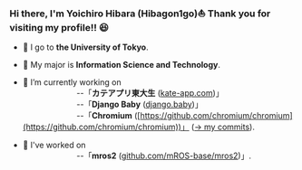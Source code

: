 ### Hi there, I'm Yoichiro Hibara (Hibagon1go)⛵️ Thank you for visiting my profile!! 😆

- 🏫 I go to __the University of Tokyo__.
- 🌱 My major is __Information Science and Technology__. 
- 🔭 I’m currently working on   
&nbsp;&nbsp;&nbsp;&nbsp;&nbsp;&nbsp;&nbsp;&nbsp;&nbsp;&nbsp;&nbsp;&nbsp;&nbsp;&nbsp;&nbsp;&nbsp;&nbsp;&nbsp;&nbsp;&nbsp;&nbsp;&nbsp;&nbsp;
--「__カテアプリ東大生__ ([kate-app.com](https://kate-app.com))」  
&nbsp;&nbsp;&nbsp;&nbsp;&nbsp;&nbsp;&nbsp;&nbsp;&nbsp;&nbsp;&nbsp;&nbsp;&nbsp;&nbsp;&nbsp;&nbsp;&nbsp;&nbsp;&nbsp;&nbsp;&nbsp;&nbsp;&nbsp;
--「__Django Baby__ ([django.baby](https://django.baby))」  
&nbsp;&nbsp;&nbsp;&nbsp;&nbsp;&nbsp;&nbsp;&nbsp;&nbsp;&nbsp;&nbsp;&nbsp;&nbsp;&nbsp;&nbsp;&nbsp;&nbsp;&nbsp;&nbsp;&nbsp;&nbsp;&nbsp;&nbsp;
--「__Chromium__ ([https://github.com/chromium/chromium](https://github.com/chromium/chromium))」 ([→ my commits](https://github.com/chromium/chromium/search?q=yoichiro&type=commits)).

- 🍰 I've worked on  
&nbsp;&nbsp;&nbsp;&nbsp;&nbsp;&nbsp;&nbsp;&nbsp;&nbsp;&nbsp;&nbsp;&nbsp;&nbsp;&nbsp;&nbsp;&nbsp;&nbsp;&nbsp;&nbsp;&nbsp;&nbsp;&nbsp;&nbsp;
--「__mros2__ ([github.com/mROS-base/mros2](https://github.com/mROS-base/mros2))」.
